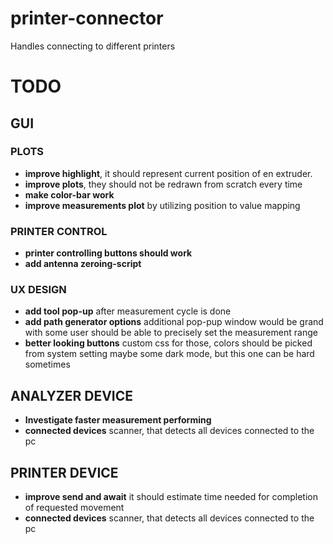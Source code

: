 # printer-connector
Handles connecting to different printers

# TODO

## GUI
### PLOTS
- **improve highlight**, it should represent current position of en extruder.
- **improve plots**, they should not be redrawn from scratch every time
- **make color-bar work**
- **improve measurements plot** by utilizing position to value mapping

### PRINTER CONTROL
- **printer controlling buttons should work**
- **add antenna zeroing-script**

### UX DESIGN
- **add tool pop-up** after measurement cycle is done
- **add path generator options** additional pop-pup window would be grand with some
user should be able to precisely set the measurement range  
- **better looking buttons** custom css for those, colors should be picked from system setting 
maybe some dark mode, but this one can be hard sometimes 


## ANALYZER DEVICE
- **Investigate faster measurement performing**
- **connected devices** scanner, that detects all devices connected to the pc

## PRINTER DEVICE
- **improve send and await** it should estimate time needed for completion of requested movement
- **connected devices** scanner, that detects all devices connected to the pc
